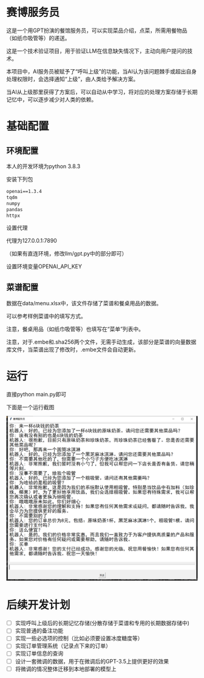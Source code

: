 # 赛博服务员

这是一个用GPT扮演的餐馆服务员，可以实现菜品介绍，点菜，所需用餐物品（如纸巾吸管等）的递送。

这是一个技术验证项目，用于验证LLM在信息缺失情况下，主动向用户提问的技术。

本项目中，AI服务员被赋予了“呼叫上级”的功能，当AI认为该问题棘手或超出自身处理权限时，会选择通知“上级”，由人类给予解决方案。

当AI从上级那里获得了方案后，可以自动从中学习，将对应的处理方案存储于长期记忆中，可以逐步减少对人类的依赖。



# 基础配置

## 环境配置

本人的开发环境为python 3.8.3

安装下列包

```
openai==1.3.4
tqdm
numpy
pandas
httpx
```

设置代理

代理为127.0.0.1:7890

（如果有直连环境，修改llm/gpt.py中的部分即可）

设置环境变量OPENAI_API_KEY



## 菜谱配置

数据在data/menu.xlsx中，该文件存储了菜谱和餐桌用品的数据。

可以参考样例菜谱中的填写方式。

注意，餐桌用品（如纸巾吸管等）也填写在“菜单”列表中。

注意，对于.embe和.sha256两个文件，无需手动生成，该部分是菜谱的向量数据库文件，当菜谱出现了修改时，.embe文件会自动更新。



# 运行

直接python main.py即可

下面是一个运行截图

![1703596660817](readme.assets/1703596660817.png)



# 后续开发计划

- [ ] 实现呼叫上级后的长期记忆存储(分散存储于菜谱和专用的长期数据存储中)
- [ ] 实现普通的备注功能
- [ ] 实现一些必选项的控制（比如必须要设置冰度糖度等）
- [ ] 实现订单管理系统（记录点下来的订单）
- [ ] 实现订单信息的查询
- [ ] 设计一套微调的数据，用于在微调后的GPT-3.5上提供更好的效果
- [ ] 将微调的情况整体迁移到本地部署的模型上